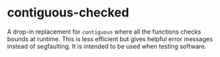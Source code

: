# contiguous-checked

A drop-in replacement for `contiguous` where all the functions
checks bounds at runtime. This is less efficient but gives
helpful error messages instead of segfaulting. It is intended
to be used when testing software.
